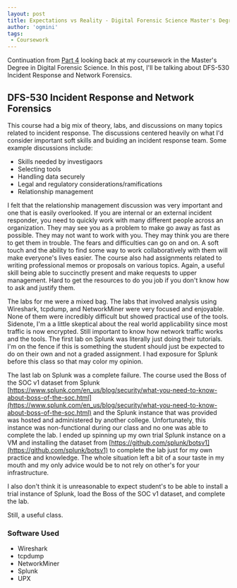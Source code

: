 ```yaml
---
layout: post
title: Expectations vs Reality - Digital Forensic Science Master's Degree Part 5
author: 'ogmini'
tags:
 - Coursework
---
```


Continuation from [Part 4](https://ogmini.github.io/2025/03/05/DFS-520.html) looking back at my coursework in the Master's Degree in Digital Forensic Science. In this post, I'll be talking about DFS-530 Incident Response and Network Forensics.

## DFS-530 Incident Response and Network Forensics

This course had a big mix of theory, labs, and discussions on many topics related to incident response. The discussions centered heavily on what I'd consider important soft skills and buiding an incident response team. Some example discussions include:

- Skills needed by investigaors
- Selecting tools
- Handling data securely
- Legal and regulatory considerations/ramifications
- Relationship management

I felt that the relationship management discussion was very important and one that is easily overlooked. If you are internal or an external incident responder, you need to quickly work with many different people across an organization. They may see you as a problem to make go away as fast as possible. They may not want to work with you. They may think you are there to get them in trouble. The fears and difficulties can go on and on. A soft touch and the ability to find some way to work collaboratively with them will make everyone's lives easier. The course also had assignments related to writing professional memos or proposals on various topics. Again, a useful skill being able to succinctly present and make requests to upper management. Hard to get the resources to do you job if you don't know how to ask and justify them.

The labs for me were a mixed bag. The labs that involved analysis using Wireshark, tcpdump, and NetworkMiner were very focused and enjoyable. None of them were incredibly difficult but showed practical use of the tools. Sidenote, I'm a a little skeptical about the real world applicability since most traffic is now encrypted. Still important to know how network traffic works and the tools. The first lab on Splunk was literally just doing their tutorials. I'm on the fence if this is something the student should just be expected to do on their own and not a graded assignment. I had exposure for Splunk before this class so that may color my opinion.

The last lab on Splunk was a complete failure. The course used the Boss of the SOC v1 dataset from Splunk [https://www.splunk.com/en_us/blog/security/what-you-need-to-know-about-boss-of-the-soc.html](https://www.splunk.com/en_us/blog/security/what-you-need-to-know-about-boss-of-the-soc.html) and the Splunk instance that was provided was hosted and administered by another college. Unfortunately, this instance was non-functional during our class and no one was able to complete the lab. I ended up spinning up my own trial Splunk instance on a VM and installing the dataset from [https://github.com/splunk/botsv1](https://github.com/splunk/botsv1) to complete the lab just for my own practice and knowledge. The whole situation left a bit of a sour taste in my mouth and my only advice would be to not rely on other's for your infrastructure.

I also don't think it is unreasonable to expect student's to be able to install a trial instance of Splunk, load the Boss of the SOC v1 dataset, and complete the lab.

Still, a useful class.

### Software Used

- Wireshark
- tcpdump
- NetworkMiner
- Splunk
- UPX

